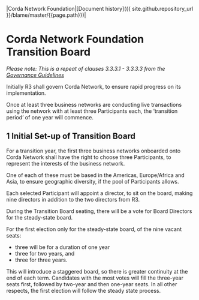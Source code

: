 |Corda Network Foundation|[Document history]({{ site.github.repository_url }}/blame/master/{{page.path}})|

Corda Network Foundation Transition Board
=========================================

*Please note: This is a repeat of clauses 3.3.3.1 - 3.3.3.3 from the [Governance Guidelines](https://github.com/corda-network/corda-network.github.io/blob/master/governance/governance-guidelines.md)*

Initially R3 shall govern Corda Network, to ensure rapid progress on its implementation. 

Once at least three business networks are conducting live transactions using the network with at least three Participants each, the ‘transition period’ of one year will commence.

1 Initial Set-up of Transition Board
------------------------------------
For a transition year, the first three business networks onboarded onto Corda Network shall have the right to choose three Participants, to represent the interests of the business network. 

One of each of these must be based in the Americas, Europe/Africa and Asia, to ensure geographic diversity, if the pool of Participants allows. 

Each selected Participant will appoint a director, to sit on the board, making nine directors in addition to the two directors from R3.

During the Transition Board seating, there will be a vote for Board Directors for the steady-state board.

For the first election only for the steady-state board, of the nine vacant seats:
- three will be for a duration of one year
- three for two years, and 
- three for three years. 

This will introduce a staggered board, so there is greater continuity at the end of each term. Candidates with the most votes will fill the three-year seats first, followed by two-year and then one-year seats. In all other respects, the first election will follow the steady state process.

